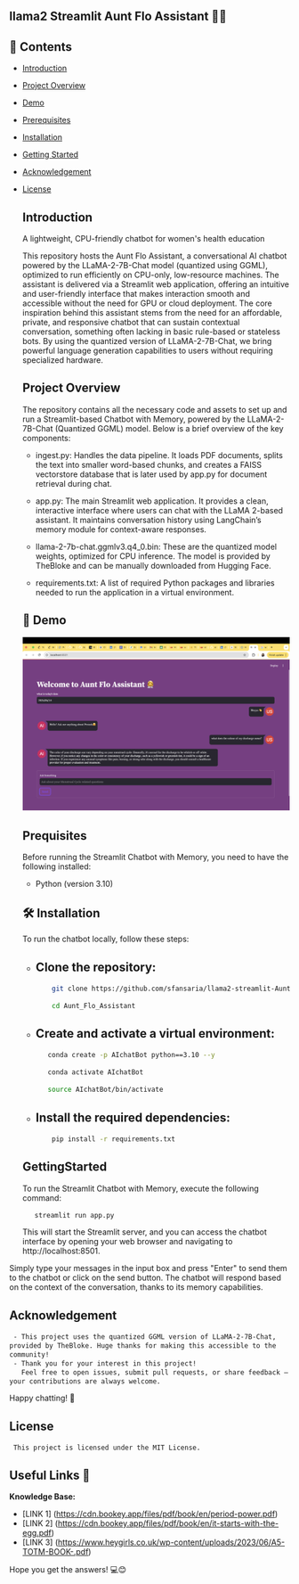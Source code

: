 ## llama2 Streamlit Aunt Flo Assistant 🦙🤖

## 📂 Contents

- [Introduction](#Introduction)
- [Project Overview](#ProjectOverview)
- [Demo](#Demo)
- [Prerequisites](#Prequisites)  
- [Installation](#Installation)
- [Getting Started ](#GettingStarted ) 
- [Acknowledgement](#Acknowledgement)  
- [License](#License)
   

  ## Introduction
     A lightweight, CPU-friendly chatbot for women's health education

     This repository hosts the Aunt Flo Assistant, a conversational AI chatbot powered by the LLaMA-2-7B-Chat model (quantized using GGML), optimized to run efficiently on CPU-only, low-resource 
     machines. The assistant is delivered via a Streamlit web application, offering an intuitive and user-friendly interface that makes interaction smooth and accessible without the need for GPU 
     or cloud deployment.
     The core inspiration behind this assistant stems from the need for an affordable, private, and responsive chatbot that can sustain contextual conversation, something often lacking in basic 
     rule-based or stateless bots. By using the quantized version of LLaMA-2-7B-Chat, we bring powerful language generation capabilities to users without requiring specialized hardware.



  ## Project Overview
     The repository contains all the necessary code and assets to set up and run a 
     Streamlit-based Chatbot with Memory, powered by the LLaMA-2-7B-Chat (Quantized GGML) model. Below is a brief overview of the key components:

     - ingest.py: Handles the data pipeline. It loads PDF documents, splits the text into smaller word-based chunks, and creates a FAISS vectorstore database that is later used by app.py for 
       document retrieval during chat.

     - app.py: The main Streamlit web application. It provides a clean, interactive interface where users can chat with the LLaMA 2-based assistant. It maintains conversation history using 
       LangChain’s memory module for context-aware responses.

     - llama-2-7b-chat.ggmlv3.q4_0.bin: These are the quantized model weights, optimized for CPU inference. The model is provided by TheBloke and can be manually downloaded from Hugging Face.

     - requirements.txt: A list of required Python packages and libraries needed to run the application in a virtual environment.

  ## 🎥 Demo
     ![Aunt Flo Assistant Screenshot](./images/Aunt_Flo-Assistant_Screenshot.png)
     
  
  
  ## Prequisites
     Before running the Streamlit Chatbot with Memory, you need to have the following installed:

     - Python (version 3.10)

  ## 🛠️ Installation
     To run the chatbot locally, follow these steps:

     - ## Clone the repository:
       ``` bash
           git clone https://github.com/sfansaria/llama2-streamlit-Aunt-Flo-Assistant.git
       ``` 
       ``` bash
           cd Aunt_Flo_Assistant
       ```
  
     - ## Create and activate a virtual environment: 
       ```bash
          conda create -p AIchatBot python==3.10 --y
       ```
       ```bash
          conda activate AIchatBot
        ```
       ```bash
          source AIchatBot/bin/activate
       ```  
     - ## Install the required dependencies:
       ``` bash
           pip install -r requirements.txt
       ```

  ## GettingStarted
     To run the Streamlit Chatbot with Memory, execute the following command:
     ```bash
        streamlit run app.py
     ```
     This will start the Streamlit server, and you can access the chatbot interface by opening your web browser and navigating to http://localhost:8501.

Simply type your messages in the input box and press "Enter" to send them to the chatbot or click on the send button. The chatbot will respond based on the context of the conversation, thanks to its memory capabilities.

 
  

  ## Acknowledgement
     - This project uses the quantized GGML version of LLaMA-2-7B-Chat, provided by TheBloke. Huge thanks for making this accessible to the community!
     - Thank you for your interest in this project!
       Feel free to open issues, submit pull requests, or share feedback — your contributions are always welcome.

Happy chatting! 🤗

  ## License
     This project is licensed under the MIT License.


## Useful Links 🔗

**Knowledge Base:** 
- [LINK 1] (https://cdn.bookey.app/files/pdf/book/en/period-power.pdf)
- [LINK 2] (https://cdn.bookey.app/files/pdf/book/en/it-starts-with-the-egg.pdf)
- [LINK 3] (https://www.heygirls.co.uk/wp-content/uploads/2023/06/A5-TOTM-BOOK-.pdf)

Hope you get the answers! 💻😊

